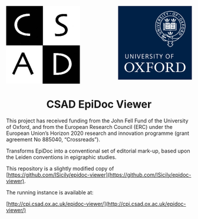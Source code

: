 
<img align="left" src="src/CSADLogo.jpg?raw=true" alt="alt text" width="200" >

<img align="right" src="src/2256_ox_brand_blue_pos.png?raw=true" alt="alt text" width="200" >

<br clear="both"/>

<h1 align="center">CSAD EpiDoc Viewer</h1>

<div>This project has received funding from the John Fell Fund of the University of Oxford, and from the European Research Council (ERC) under the European Union’s Horizon 2020 research and innovation programme (grant agreement No 885040, “Crossreads”).</div>
            
Transforms EpiDoc into a conventional set of editorial mark-up, based upon the Leiden conventions in epigraphic studies.

This repository is a slightly modified copy of [https://github.com/ISicily/epidoc-viewer](https://github.com/ISicily/epidoc-viewer).

The running instance is available at:

[http://cpi.csad.ox.ac.uk/epidoc-viewer/](http://cpi.csad.ox.ac.uk/epidoc-viewer/)


